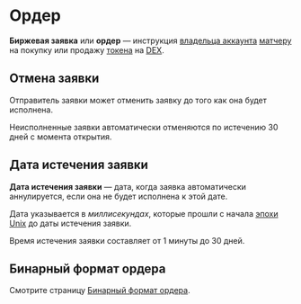 # Ордер

**Биржевая заявка** или **ордер** — инструкция [владельца аккаунта](/blockchain/account.md) [матчеру](/waves-node/extensions/matcher.md) на покупку или продажу [токена](/blockchain/token.md) на [DEX](/waves-dex/about-waves-dex.md).

## Отмена заявки

Отправитель заявки может отменить заявку до того как она будет исполнена.

Неисполненные заявки автоматически отменяются по истечению 30 дней с момента открытия.

## Дата истечения заявки

**Дата истечения заявки** — дата, когда заявка автоматически аннулируется, если она не будет исполнена к этой дате.

Дата указывается в _миллисекундах_, которые прошли с начала [эпохи Unix](https://ru.wikipedia.org/wiki/Unix-время) до даты истечения заявки.

Время истечения заявки составляет от 1 минуты до 30 дней.

## Бинарный формат ордера

Смотрите страницу [Бинарный формат ордера](#бинарный-формат-ордера).

